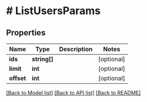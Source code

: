 # # ListUsersParams

## Properties

Name | Type | Description | Notes
------------ | ------------- | ------------- | -------------
**ids** | **string[]** |  | [optional]
**limit** | **int** |  | [optional]
**offset** | **int** |  | [optional]

[[Back to Model list]](../../README.md#models) [[Back to API list]](../../README.md#endpoints) [[Back to README]](../../README.md)
